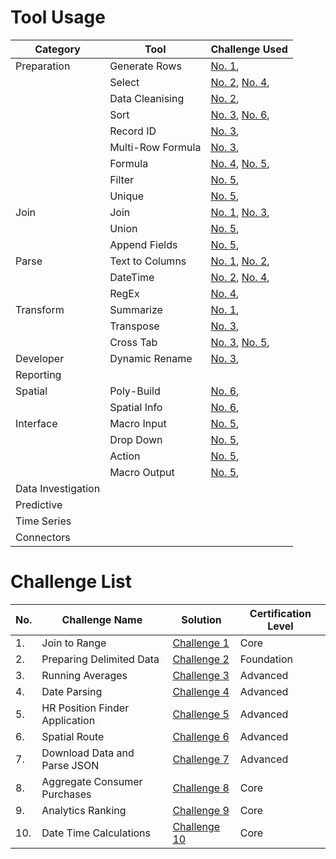 # Tool Usage
|Category|Tool|Challenge Used
|---|---|---|
|Preparation|Generate Rows|[No. 1](Challenge_1/README.md), |
||Select|[No. 2](Challenge_2/README.md), [No. 4](Challenge_4/README.md),|
||Data Cleanising|[No. 2](Challenge_2/README.md), |
||Sort|[No. 3](Challenge_3/README.md), [No. 6](Challenge_6/README.md), |
||Record ID|[No. 3](Challenge_3/README.md), |
||Multi-Row Formula|[No. 3](Challenge_3/README.md), |
||Formula|[No. 4](Challenge_4/README.md), [No. 5](Challenge_5/README.md), |
||Filter|[No. 5](Challenge_5/README.md), |
||Unique|[No. 5](Challenge_5/README.md), |
|Join|Join|[No. 1](Challenge_1/README.md), [No. 3](Challenge_3/README.md), |
||Union|[No. 5](Challenge_5/README.md), |
||Append Fields|[No. 5](Challenge_5/README.md), |
|Parse|Text to Columns|[No. 1](Challenge_1/README.md), [No. 2](Challenge_2/README.md), |
||DateTime|[No. 2](Challenge_2/README.md), [No. 4](Challenge_4/README.md),|
||RegEx|[No. 4](Challenge_4/README.md), |
|Transform|Summarize|[No. 1](Challenge_1/README.md),|
||Transpose|[No. 3](Challenge_3/README.md), |
||Cross Tab|[No. 3](Challenge_3/README.md), [No. 5](Challenge_5/README.md), |
|Developer|Dynamic Rename|[No. 3](Challenge_3/README.md), |
|Reporting|
|Spatial|Poly-Build|[No. 6](Challenge_6/README.md), |
||Spatial Info|[No. 6](Challenge_6/README.md), |
|Interface|Macro Input|[No. 5](Challenge_5/README.md), |
||Drop Down|[No. 5](Challenge_5/README.md), |
||Action|[No. 5](Challenge_5/README.md), |
||Macro Output|[No. 5](Challenge_5/README.md), |
|Data Investigation|
|Predictive|
|Time Series|
|Connectors|

# Challenge List

|No.|Challenge Name|Solution|Certification Level|
|---|---|---|---|
|1.|Join to Range|[Challenge 1](Challenge_1/README.md)|Core|
|2.|Preparing Delimited Data|[Challenge 2](Challenge_2/README.md)|Foundation|
|3.|Running Averages|[Challenge 3](Challenge_3/README.md)|Advanced|
|4.|Date Parsing|[Challenge 4](Challenge_4/README.md)|Advanced|
|5.|HR Position Finder Application|[Challenge 5](Challenge_5/README.md)|Advanced|
|6.|Spatial Route|[Challenge 6](Challenge_6/README.md)|Advanced|
|7.|Download Data and Parse JSON|[Challenge 7](Challenge_7/README.md)|Advanced|
|8.|Aggregate Consumer Purchases|[Challenge 8](Challenge_8/README.md)|Core|
|9.|Analytics Ranking|[Challenge 9](Challenge_9/README.md)|Core|
|10.|Date Time Calculations|[Challenge 10](Challenge_10/README.md)|Core|

